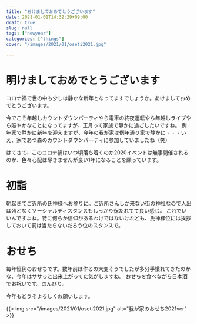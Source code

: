 ```yaml
---
title: "あけましておめでとうございます"
date: 2021-01-01T14:32:29+09:00
draft: true
slug: null
tags: ["newyear"]
categories: ["things"]
cover: "/images/2021/01/oseti2021.jpg"

---
```



# 明けましておめでとうございます

コロナ禍で世の中も少しは静かな新年となってますでしょうか。あけましておめでとうございます。

今でこそ年越しカウントダウンパーティやら電車の終夜運転やら年越しライブやら賑やかなことになってますが、正月って家族で静かに過ごしたいですね。
例年家で静かに新年を迎えますが、今年の我が家は例年通り家で静かに・・・いえ、家であつ森のカウントダウンパーティに参加していましたね（笑）

はてさて、このコロナ禍はいつ頃落ち着くのか2020イベントは無事開催されるのか、色々心配は尽きませんが良い1年になることを願っています。


# 初詣

朝起きてご近所の氏神様へお参りに。ご近所さんしか来ない街の神社なので人出は殆どなくソーシャルディスタンスもしっかり保たれてて良い感じ。
これでいいんですよね。特に何らか信仰があるわけではないけれども、氏神様位には挨拶しておいて罰は当たらないだろう位のスタンスで。

# おせち

毎年恒例のおせちです。数年前は作るの大変そうでしたが多分手慣れてきたのかな、今年はササっと出来上がってた気がしますね。
おせちを食べながら日本酒でお祝いです。のんびり。

今年もどうぞよろしくお願いします。

{{< img src="/images/2021/01/oseti2021.jpg" alt="我が家のおせち2021ver" >}}
